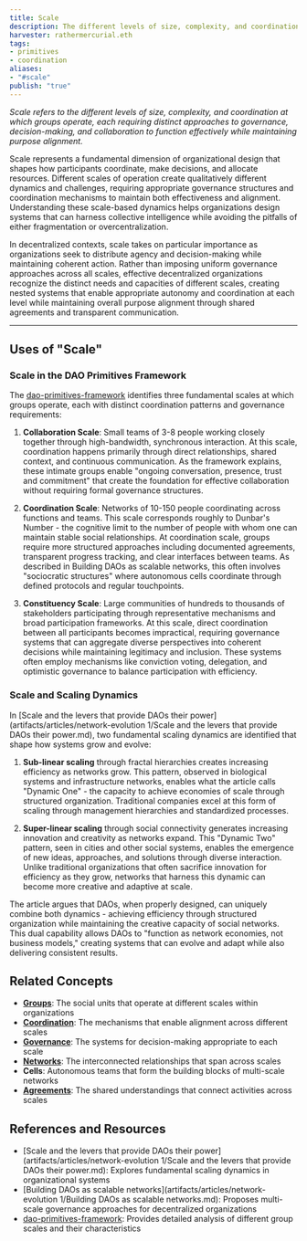 ```yaml
---
title: Scale
description: The different levels of size, complexity, and coordination at which groups operate, each requiring distinct approaches to governance, decision-making, and collaboration 
harvester: rathermercurial.eth 
tags:
- primitives
- coordination
aliases:
- "#scale"
publish: "true"
---
```


_Scale refers to the different levels of size, complexity, and coordination at which groups operate, each requiring distinct approaches to governance, decision-making, and collaboration to function effectively while maintaining purpose alignment._

Scale represents a fundamental dimension of organizational design that shapes how participants coordinate, make decisions, and allocate resources. Different scales of operation create qualitatively different dynamics and challenges, requiring appropriate governance structures and coordination mechanisms to maintain both effectiveness and alignment. Understanding these scale-based dynamics helps organizations design systems that can harness collective intelligence while avoiding the pitfalls of either fragmentation or overcentralization.

In decentralized contexts, scale takes on particular importance as organizations seek to distribute agency and decision-making while maintaining coherent action. Rather than imposing uniform governance approaches across all scales, effective decentralized organizations recognize the distinct needs and capacities of different scales, creating nested systems that enable appropriate autonomy and coordination at each level while maintaining overall purpose alignment through shared agreements and transparent communication.

---

## Uses of "Scale"

### Scale in the DAO Primitives Framework

The [dao-primitives-framework](artifacts/guides/dao-primitives-framework/dao-primitives-framework.md) identifies three fundamental scales at which groups operate, each with distinct coordination patterns and governance requirements:

1. **Collaboration Scale**: Small teams of 3-8 people working closely together through high-bandwidth, synchronous interaction. At this scale, coordination happens primarily through direct relationships, shared context, and continuous communication. As the framework explains, these intimate groups enable "ongoing conversation, presence, trust and commitment" that create the foundation for effective collaboration without requiring formal governance structures.
    
2. **Coordination Scale**: Networks of 10-150 people coordinating across functions and teams. This scale corresponds roughly to Dunbar's Number - the cognitive limit to the number of people with whom one can maintain stable social relationships. At coordination scale, groups require more structured approaches including documented agreements, transparent progress tracking, and clear interfaces between teams. As described in Building DAOs as scalable networks, this often involves "sociocratic structures" where autonomous cells coordinate through defined protocols and regular touchpoints.
    
3. **Constituency Scale**: Large communities of hundreds to thousands of stakeholders participating through representative mechanisms and broad participation frameworks. At this scale, direct coordination between all participants becomes impractical, requiring governance systems that can aggregate diverse perspectives into coherent decisions while maintaining legitimacy and inclusion. These systems often employ mechanisms like conviction voting, delegation, and optimistic governance to balance participation with efficiency.
    

### Scale and Scaling Dynamics

In [Scale and the levers that provide DAOs their power](artifacts/articles/network-evolution 1/Scale and the levers that provide DAOs their power.md), two fundamental scaling dynamics are identified that shape how systems grow and evolve:

1. **Sub-linear scaling** through fractal hierarchies creates increasing efficiency as networks grow. This pattern, observed in biological systems and infrastructure networks, enables what the article calls "Dynamic One" - the capacity to achieve economies of scale through structured organization. Traditional companies excel at this form of scaling through management hierarchies and standardized processes.
    
2. **Super-linear scaling** through social connectivity generates increasing innovation and creativity as networks expand. This "Dynamic Two" pattern, seen in cities and other social systems, enables the emergence of new ideas, approaches, and solutions through diverse interaction. Unlike traditional organizations that often sacrifice innovation for efficiency as they grow, networks that harness this dynamic can become more creative and adaptive at scale.

The article argues that DAOs, when properly designed, can uniquely combine both dynamics - achieving efficiency through structured organization while maintaining the creative capacity of social networks. This dual capability allows DAOs to "function as network economies, not business models," creating systems that can evolve and adapt while also delivering consistent results.

## Related Concepts

- **[Groups](tags/groups.md)**: The social units that operate at different scales within organizations
- **[Coordination](tags/coordination.md)**: The mechanisms that enable alignment across different scales
- **[Governance](tags/governance.md)**: The systems for decision-making appropriate to each scale
- **[Networks](tags/networks.md)**: The interconnected relationships that span across scales
- **Cells**: Autonomous teams that form the building blocks of multi-scale networks
- **[Agreements](tags/agreements.md)**: The shared understandings that connect activities across scales

## References and Resources

- [Scale and the levers that provide DAOs their power](artifacts/articles/network-evolution 1/Scale and the levers that provide DAOs their power.md): Explores fundamental scaling dynamics in organizational systems
- [Building DAOs as scalable networks](artifacts/articles/network-evolution 1/Building DAOs as scalable networks.md): Proposes multi-scale governance approaches for decentralized organizations
- [dao-primitives-framework](artifacts/guides/dao-primitives-framework/dao-primitives-framework.md): Provides detailed analysis of different group scales and their characteristics